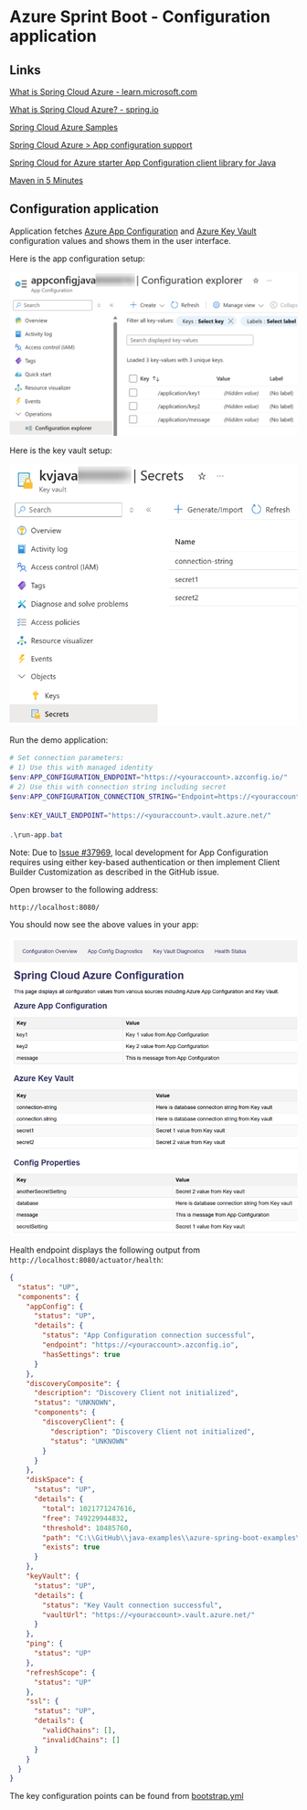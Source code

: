 # Azure Sprint Boot - Configuration application

## Links

[What is Spring Cloud Azure - learn.microsoft.com](https://learn.microsoft.com/en-us/azure/developer/java/spring-framework/spring-cloud-azure-overview)

[What is Spring Cloud Azure? - spring.io](https://spring.io/projects/spring-cloud-azure)

[Spring Cloud Azure Samples](https://github.com/Azure-Samples/azure-spring-boot-samples)

[Spring Cloud Azure > App configuration support](https://learn.microsoft.com/en-us/azure/developer/java/spring-framework/app-configuration-support?tabs=azure-ad)

[Spring Cloud for Azure starter App Configuration client library for Java](https://learn.microsoft.com/en-us/java/api/overview/azure/spring-cloud-starter-appconfiguration-config-readme?view=azure-java-stable)

[Maven in 5 Minutes](https://maven.apache.org/guides/getting-started/maven-in-five-minutes.html)

## Configuration application

Application fetches 
[Azure App Configuration](https://learn.microsoft.com/en-us/azure/azure-app-configuration/overview)
and
[Azure Key Vault](https://learn.microsoft.com/en-us/azure/key-vault/general/overview)
configuration values and shows them in the user interface.

Here is the app configuration setup:

![App Configuration setup](./images/app-configuration-explorer.png)

Here is the key vault setup:

![Key vault setup](./images/key-vault-secrets.png)

Run the demo application:

```powershell
# Set connection parameters:
# 1) Use this with managed identity
$env:APP_CONFIGURATION_ENDPOINT="https://<youraccount>.azconfig.io/"
# 2) Use this with connection string including secret
$env:APP_CONFIGURATION_CONNECTION_STRING="Endpoint=https://<youraccount>.azconfig.io;Id=<value>;Secret=<secret>"

$env:KEY_VAULT_ENDPOINT="https://<youraccount>.vault.azure.net/"

.\run-app.bat
```

Note: Due to
[Issue #37969](https://github.com/Azure/azure-sdk-for-java/issues/37969),
local development for App Configuration requires using either key-based authentication
or then implement Client Builder Customization as described in the GitHub issue.

Open browser to the following address:

```
http://localhost:8080/
```

You should now see the above values in your app:

![Key vault setup](./images/app-web-page.png)

Health endpoint displays the following output from `http://localhost:8080/actuator/health`:

```json
{
  "status": "UP",
  "components": {
    "appConfig": {
      "status": "UP",
      "details": {
        "status": "App Configuration connection successful",
        "endpoint": "https://<youraccount>.azconfig.io",
        "hasSettings": true
      }
    },
    "discoveryComposite": {
      "description": "Discovery Client not initialized",
      "status": "UNKNOWN",
      "components": {
        "discoveryClient": {
          "description": "Discovery Client not initialized",
          "status": "UNKNOWN"
        }
      }
    },
    "diskSpace": {
      "status": "UP",
      "details": {
        "total": 1021771247616,
        "free": 749229944832,
        "threshold": 10485760,
        "path": "C:\\GitHub\\java-examples\\azure-spring-boot-examples\\configuration-application\\.",
        "exists": true
      }
    },
    "keyVault": {
      "status": "UP",
      "details": {
        "status": "Key Vault connection successful",
        "vaultUrl": "https://<youraccount>.vault.azure.net/"
      }
    },
    "ping": {
      "status": "UP"
    },
    "refreshScope": {
      "status": "UP"
    },
    "ssl": {
      "status": "UP",
      "details": {
        "validChains": [],
        "invalidChains": []
      }
    }
  }
}
```

The key configuration points can be found from 
[bootstrap.yml](./azure-spring-boot-examples/configuration-application/src/main/resources/bootstrap.yml)

